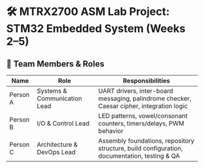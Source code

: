 # 🛠️ MTRX2700 ASM Lab Project: STM32 Embedded System (Weeks 2–5)

## 👥 Team Members & Roles

| Name             | Role                     | Responsibilities                                                                 |
|------------------|--------------------------|-----------------------------------------------------------------------------------|
| Person A         | Systems & Communication Lead | UART drivers, inter-board messaging, palindrome checker, Caesar cipher, integration logic |
| Person B         | I/O & Control Lead           | LED patterns, vowel/consonant counters, timers/delays, PWM behavior              |
| Person C         | Architecture & DevOps Lead   | Assembly foundations, repository structure, build configuration, documentation, testing & QA |
